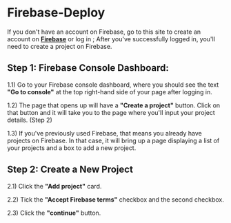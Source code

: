 # Firebase-Deploy

If you don't have an account on Firebase, go to this site to create an account on [**Firebase**](https://firebase.google.com/) or log in ;
After you've successfully logged in, you'll need to create a project on Firebase.

## Step 1: Firebase Console Dashboard:
   1.1) Go to your Firebase console dashboard, where you should see the text **"Go to console"** at the top right-hand side of your page after logging in.

   1.2) The page that opens up will have a **"Create a project"** button. Click on that button and it will take you to the page where you'll input your project details. (Step 2)

   1.3) If you've previously used Firebase, that means you already have projects on Firebase. In that case, it will bring up a page displaying a list of your projects and a box to add a new project.

## Step 2: Create a New Project
   2.1) Click the **"Add project"** card.
   
   2.2) Tick the **"Accept Firebase terms"** checkbox and the second checkbox.
   
   2.3) Click the **"continue"** button. 
